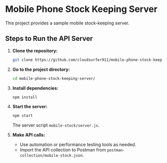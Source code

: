 # Mobile Phone Stock Keeping Server

This project provides a sample mobile stock-keeping server.

## Steps to Run the API Server

1. **Clone the repository:**
    ```bash
    git clone https://github.com/cloudsurfer911/mobile-phone-stock-keeping-server/
    ```

2. **Go to the project directory:**
    ```bash
    cd mobile-phone-stock-keeping-server/
    ```

3. **Install dependencies:**
    ```bash
    npm install
    ```

4. **Start the server:**
    ```bash
    npm start
    ```
    The server script `mobile-stock/server.js`.

5. **Make API calls:**
    - Use automation or performance testing tools as needed.
    - Import the API collection to Postman from `postman-collection/mobile-stock.json`.

